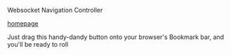 Websocket Navigation Controller

[homepage](http://203.252.187.75:3001)


Just drag this handy-dandy button onto your browser's Bookmark bar, and you'll be ready to roll
